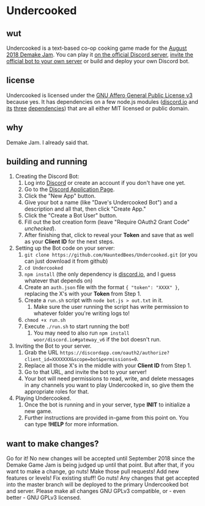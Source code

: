 # Undercooked
## wut
Undercooked is a text-based co-op cooking game made for the [August 2018 Demake Jam](https://itch.io/jam/demake-jam). You can play it [on the official Discord server](https://discord.gg/zXfrTJR), [invite the official bot to your own server](https://discordapp.com/oauth2/authorize?client_id=478730013286465547&scope=bot&permissions=0) or build and deploy your own Discord bot.
## license
Undercooked is licensed under the [GNU Affero General Public License v3](https://www.gnu.org/licenses/agpl-3.0.en.html) because yes. It has dependencies on a few node.js modules ([discord.io](https://www.npmjs.com/package/discord.io) and [its](https://www.npmjs.com/package/cjopus) [three](https://www.npmjs.com/package/tweetnacl) [dependencies](https://www.npmjs.com/package/ws)) that are all either MIT licensed or public domain.
## why
Demake Jam. I already said that.
## building and running
1. Creating the Discord Bot:
    1. Log into [Discord](https://discordapp.com/) or create an account if you don't have one yet.
    2. Go to the [Discord Application Page](https://discordapp.com/developers/applications/me).
    3. Click the "New App" button.
    4. Give your bot a name (like "Dave's Undercooked Bot") and a description and all that, then click "Create App."
    5. Click the "Create a Bot User" button.
    6. Fill out the bot creation form (leave "Require OAuth2 Grant Code" *unchecked*).
    7. After finishing that, click to reveal your **Token** and save that as well as your **Client ID** for the next steps.
2. Setting up the Bot code on your server:
    1. `git clone https://github.com/HauntedBees/Undercooked.git` (or you can just download it from github)
    2. `cd Undercooked`
    3. `npm install` (the only dependency is [discord.io](https://www.npmjs.com/package/discord.io), and I guess whatever that depends on)
    4. Create an `auth.json` file with the format `{ "token": "XXXX" }`, replacing the X's with your **Token** from Step 1.
    5. Create a `run.sh` script with `node bot.js > out.txt` in it.
        1. Make sure the user running the script has write permission to whatever folder you're writing logs to!
    6. `chmod +x run.sh`
    7. Execute `./run.sh` to start running the bot!
        1. You may need to also run `npm install woor/discord.io#gateway_v6` if the bot doesn't run.
3. Inviting the Bot to your server.
    1. Grab the URL `https://discordapp.com/oauth2/authorize?client_id=XXXXXXX&scope=bot&permissions=0`.
    2. Replace all those X's in the middle with your **Client ID** from Step 1.
    3. Go to that URL, and invite the bot to your server!
    4. Your bot will need permissions to read, write, and delete messages in any channels you want to play Undercooked in, so give them the appropriate roles for that.
4. Playing Undercooked.
    1. Once the bot is running and in your server, type **INIT** to initialize a new game.
    2. Further instructions are provided in-game from this point on. You can type **!HELP** for more information.
## want to make changes?
Go for it! No new changes will be accepted until September 2018 since the Demake Game Jam is being judged up until that point. But after that, if you want to make a change, go nuts! Make those pull requests! Add new features or levels! Fix existing stuff! Go nuts! Any changes that get accepted into the master branch will be deployed to the primary Undercooked bot and server. Please make all changes GNU GPLv3 compatible, or - even better - GNU GPLv3 licensed.